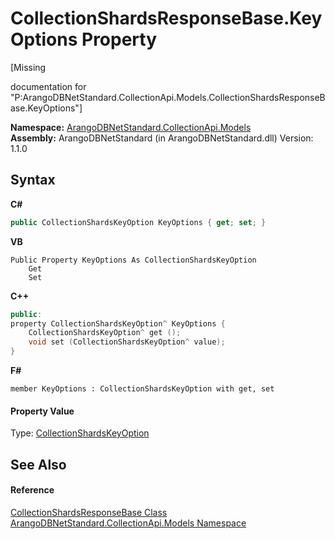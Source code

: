 # CollectionShardsResponseBase.KeyOptions Property 
 

\[Missing <summary> documentation for "P:ArangoDBNetStandard.CollectionApi.Models.CollectionShardsResponseBase.KeyOptions"\]

**Namespace:**&nbsp;<a href="eddef630-2e74-9b99-ee5b-91305adea48b">ArangoDBNetStandard.CollectionApi.Models</a><br />**Assembly:**&nbsp;ArangoDBNetStandard (in ArangoDBNetStandard.dll) Version: 1.1.0

## Syntax

**C#**<br />
``` C#
public CollectionShardsKeyOption KeyOptions { get; set; }
```

**VB**<br />
``` VB
Public Property KeyOptions As CollectionShardsKeyOption
	Get
	Set
```

**C++**<br />
``` C++
public:
property CollectionShardsKeyOption^ KeyOptions {
	CollectionShardsKeyOption^ get ();
	void set (CollectionShardsKeyOption^ value);
}
```

**F#**<br />
``` F#
member KeyOptions : CollectionShardsKeyOption with get, set

```


#### Property Value
Type: <a href="f877310e-e01a-f0a0-5a31-8e23efb0739f">CollectionShardsKeyOption</a>

## See Also


#### Reference
<a href="b2c3dda6-0651-61aa-9cae-3c9272646073">CollectionShardsResponseBase Class</a><br /><a href="eddef630-2e74-9b99-ee5b-91305adea48b">ArangoDBNetStandard.CollectionApi.Models Namespace</a><br />
